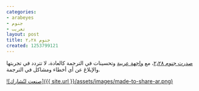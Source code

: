 ```yaml
---
categories:
- arabeyes
- جنوم
- تعريب
layout: post
title: جنوم ٢٫٢٨
created: 1253799121
---
```

[صدرت جنوم ٢٫٢٨](http://library.gnome.org/misc/release-notes/2.28/index.html.ar)، مع [واجهة عربية](http://l10n.gnome.org/teams/ar) وتحسينات في الترجمة كالعادة، لا تتردد في تجربتها والإبلاغ عن أي أخطاء ومشاكل في الترجمة.

[![صنعت لتُشارك]({{ site.url }}/assets/images/made-to-share-ar.png)](http://library.gnome.org/misc/release-notes/2.28/index.html.ar)
